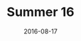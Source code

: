---
layout: gallery
title: Summer 16
date: 2016-08-17
images:
        - url: http://i.imgur.com/O0GWmQ9.jpg
        - url: http://i.imgur.com/MhZPw1D.jpg
        - url: http://i.imgur.com/Dh3pkMK.jpg
        - url: http://i.imgur.com/GTnfiqq.jpg
        - url: http://i.imgur.com/XjusBJW.jpg
        - url: http://i.imgur.com/Tj8AQI7.jpg
        - url: http://i.imgur.com/1hPaxNQ.jpg
        - url: http://i.imgur.com/jK6q6HH.jpg
        - url: http://i.imgur.com/zIeV2r9.jpg
        - url: http://i.imgur.com/nwtBkwA.jpg
category: gallery
featured: http://i.imgur.com/1hPaxNQ.jpg
---